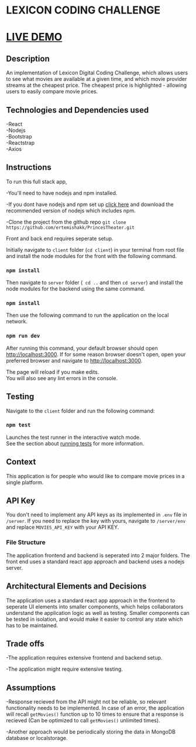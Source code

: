 # LEXICON CODING CHALLENGE

# [LIVE DEMO](https://princestheatre.herokuapp.com/)

## Description

An implementation of Lexicon Digital
Coding Challenge, which allows users to see what movies are available at a given time, and which movie provider streams at the cheapest price. The cheapest price is highlighted - allowing users to easily compare movie prices.

## Technologies and Dependencies used
-React <br/>
-Nodejs <br/>
-Bootstrap <br/>
-Reactstrap <br/>
-Axios

## Instructions

To run this full stack app, <br/>

-You'll need to have nodejs and npm installed. <br/>

-If you dont have nodejs and npm set up [click here](https://nodejs.org/en/download/) and download the recommended version of nodejs which includes npm.


-Clone the project from the github repo ```git clone https://github.com/ertemishakk/PrincesTheater.git``` <br/>

Front and back end requires seperate setup.

Initially navigate to ```client``` folder (```cd client```) in your terminal from root file and install the node modules for the front with the following command.

### `npm install`

Then navigate to ```server``` folder (``` cd ..``` and then ```cd server```) and install the node modules for the backend using the same command.

### `npm install`

Then use the following command to run the application on the local network. 
### `npm run dev`

After running this command, your default browser should open [http://localhost:3000](http://localhost:3000). 
If for some reason browser doesn't open, open your preferred browser and navigate to [http://localhost:3000](http://localhost:3000).


The page will reload if you make edits.<br />
You will also see any lint errors in the console.

## Testing

Navigate to the ```client``` folder and run the following command:

### `npm test`

Launches the test runner in the interactive watch mode.<br />
See the section about [running tests](https://facebook.github.io/create-react-app/docs/running-tests) for more information.


## Context

This application is for people who would like to compare movie prices in a single platform.



## API Key

You don't need to implement any API keys as its implemented in ```.env``` file in ```/server```. If you need to replace the key with yours, navigate to ```/server/env``` and replace ```MOVIES_API_KEY``` with your API KEY.

### File Structure

The application frontend and backend is seperated into 2 major folders. The front end uses a standard react app approach and backend uses a nodejs server. 



## Architectural Elements and Decisions

The application uses a standard react app approach in the frontend to seperate UI elements into smaller components, which helps collaborators understand the application logic as well as testing. Smaller components can be tested in isolation, and would make it easier to control any state which has to be maintained.



## Trade offs

-The application requires extensive frontend and backend setup.

-The application might require extensive testing.


## Assumptions 

-Response recieved from the API might not be reliable, so relevant functionality needs to be implemented. In case of an error, the application will recall ```getMovies()``` function up to 10 times to ensure that a response is recieved (Can be optimized to call ```getMovies()``` unlimited times).

-Another approach would be periodically storing the data in MongoDB database or localstorage.









